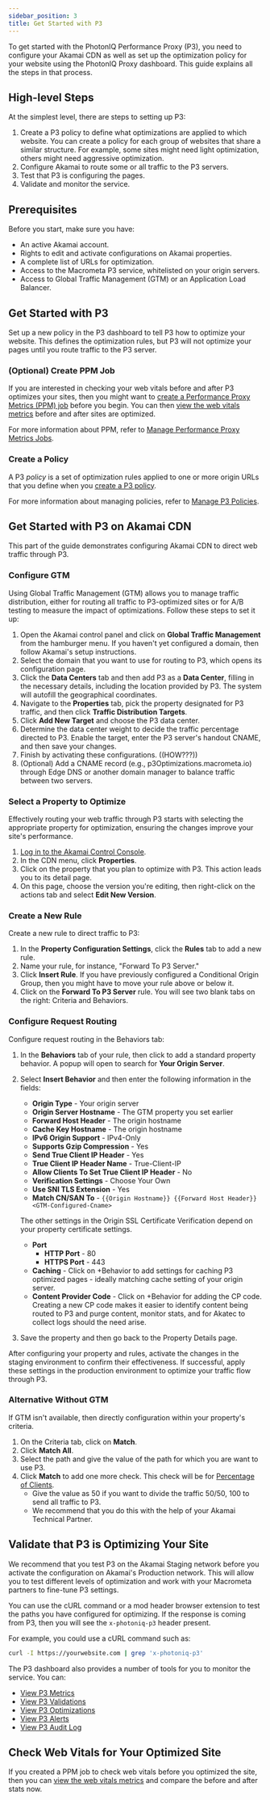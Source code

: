 ```yaml
---
sidebar_position: 3
title: Get Started with P3
---
```


To get started with the PhotonIQ Performance Proxy (P3), you need to configure your Akamai CDN as well as set up the optimization policy for your website using the PhotonIQ Proxy dashboard. This guide explains all the steps in that process.

## High-level Steps

At the simplest level, there are steps to setting up P3:

1. Create a P3 policy to define what optimizations are applied to which website. You can create a policy for each group of websites that share a similar structure. For example, some sites might need light optimization, others might need aggressive optimization.
2. Configure Akamai to route some or all traffic to the P3 servers.
3. Test that P3 is configuring the pages.
4. Validate and monitor the service.

## Prerequisites

Before you start, make sure you have:

- An active Akamai account.
- Rights to edit and activate configurations on Akamai properties.
- A complete list of URLs for optimization.
- Access to the Macrometa P3 service, whitelisted on your origin servers.
- Access to Global Traffic Management (GTM) or an Application Load Balancer.

## Get Started with P3

Set up a new policy in the P3 dashboard to tell P3 how to optimize your website. This defines the optimization rules, but P3 will not optimize your pages until you route traffic to the P3 server.

### (Optional) Create PPM Job

If you are interested in checking your web vitals before and after P3 optimizes your sites, then you might want to [create a Performance Proxy Metrics (PPM) job](manage-ppm-service.md#create-a-ppm-job) before you begin. You can then [view the web vitals metrics](manage-ppm-service.md#view-web-vital-metrics) before and after sites are optimized.

For more information about PPM, refer to [Manage Performance Proxy Metrics Jobs](manage-ppm-service.md).

### Create a Policy

A P3 _policy_ is a set of optimization rules applied to one or more origin URLs that you define when you [create a P3 policy](./management/manage-p3-policies.md#create-a-policy).

For more information about managing policies, refer to [Manage P3 Policies](./management/manage-p3-policies.md).

## Get Started with P3 on Akamai CDN

This part of the guide demonstrates configuring Akamai CDN to direct web traffic through P3.

### Configure GTM

Using Global Traffic Management (GTM) allows you to manage traffic distribution, either for routing all traffic to P3-optimized sites or for A/B testing to measure the impact of optimizations. Follow these steps to set it up:

1. Open the Akamai control panel and click on **Global Traffic Management** from the hamburger menu. If you haven't yet configured a domain, then follow Akamai's setup instructions.
2. Select the domain that you want to use for routing to P3, which opens its configuration page.
3. Click the **Data Centers** tab and then add P3 as a **Data Center**, filling in the necessary details, including the location provided by P3. The system will autofill the geographical coordinates.
4. Navigate to the **Properties** tab, pick the property designated for P3 traffic, and then click **Traffic Distribution Targets**.
5. Click **Add New Target** and choose the P3 data center.
6. Determine the data center weight to decide the traffic percentage directed to P3. Enable the target, enter the P3 server's handout CNAME, and then save your changes.
7. Finish by activating these configurations. ((HOW???))
8. (Optional) Add a CNAME record (e.g., p3Optimizations.macrometa.io) through Edge DNS or another domain manager to balance traffic between two servers.

### Select a Property to Optimize

Effectively routing your web traffic through P3 starts with selecting the appropriate property for optimization, ensuring the changes improve your site's performance.

1. [Log in to the Akamai Control Console](https://control.akamai.com/).
2. In the CDN menu, click **Properties**.
3. Click on the property that you plan to optimize with P3. This action leads you to its detail page.
4. On this page, choose the version you're editing, then right-click on the actions tab and select **Edit New Version**.

### Create a New Rule

Create a new rule to direct traffic to P3:

1. In the **Property Configuration Settings**, click the **Rules** tab to add a new rule.
2. Name your rule, for instance, "Forward To P3 Server."
3. Click **Insert Rule**. If you have previously configured a Conditional Origin Group, then you might have to move your rule above or below it.
4. Click on the **Forward To P3 Server** rule. You will see two blank tabs on the right: Criteria and Behaviors.

### Configure Request Routing

Configure request routing in the Behaviors tab:

1. In the **Behaviors** tab of your rule, then click to add a standard property behavior. A popup will open to search for **Your Origin Server**.
2. Select **Insert Behavior** and then enter the following information in the fields:
   - **Origin Type** - Your origin server
   - **Origin Server Hostname** - The GTM property you set earlier
   - **Forward Host Header** - The origin hostname
   - **Cache Key Hostname** - The origin hostname
   - **IPv6 Origin Support** - IPv4-Only
   - **Supports Gzip Compression** - Yes
   - **Send True Client IP Header** - Yes
   - **True Client IP Header Name** - True-Client-IP
   - **Allow Clients To Set True Client IP Header** - No
   - **Verification Settings** - Choose Your Own
   - **Use SNI TLS Extension** - Yes
   - **Match CN/SAN To** - `{{Origin Hostname}} {{Forward Host Header}} <GTM-Configured-Cname>`

   The other settings in the Origin SSL Certificate Verification depend on your property certificate settings.

   - **Port**
     - **HTTP Port** - 80
     - **HTTPS Port** - 443
   - **Caching** - Click on +Behavior to add settings for caching P3 optimized pages - ideally matching cache setting of your origin server.
   - **Content Provider Code** - Click on +Behavior for adding the CP code. Creating a new CP code makes it easier to identify content being routed to P3 and purge content, monitor stats, and for Akatec to collect logs should the need arise.
3. Save the property and then go back to the Property Details page.

After configuring your property and rules, activate the changes in the staging environment to confirm their effectiveness. If successful, apply these settings in the production environment to optimize your traffic flow through P3.

### Alternative Without GTM

If GTM isn't available, then directly configuration within your property's criteria.

1. On the Criteria tab, click on **Match**.
2. Click **Match All**.
3. Select the path and give the value of the path for which you are want to use P3.
4. Click **Match** to add one more check. This check will be for [Percentage of Clients](https://techdocs.akamai.com/property-mgr/docs/percentage-clients).
   - Give the value as 50 if you want to divide the traffic 50/50, 100 to send all traffic to P3.
   - We recommend that you do this with the help of your Akamai Technical Partner.

## Validate that P3 is Optimizing Your Site

We recommend that you test P3 on the Akamai Staging network before you activate the configuration on Akamai's Production network. This will allow you to test different levels of optimization and work with your Macrometa partners to fine-tune P3 settings.

You can use the cURL command or a mod header browser extension to test the paths you have configured for optimizing. If the response is coming from P3, then you will see the `x-photoniq-p3` header present.

For example, you could use a cURL command such as:

```sh
curl -I https://yourwebsite.com | grep 'x-photoniq-p3'
```

The P3 dashboard also provides a number of tools for you to monitor the service. You can:

- [View P3 Metrics](./observation/view-p3-metrics.md)
- [View P3 Validations](view-p3-validations.md)
- [View P3 Optimizations](view-p3-optimizations.md)
- [View P3 Alerts](./observation/view-p3-alerts.md)
- [View P3 Audit Log](./observation/view-p3-audit-log.md)

## Check Web Vitals for Your Optimized Site

If you created a PPM job to check web vitals before you optimized the site, then you can [view the web vitals metrics](manage-ppm-service.md#view-web-vital-metrics) and compare the before and after stats now.
